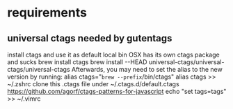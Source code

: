 # requirements

##

## universal ctags needed by gutentags

install ctags and use it as default local bin OSX has its own ctags package and sucks
brew install ctags
brew install --HEAD universal-ctags/universal-ctags/universal-ctags
Afterwards, you may need to set the alias to the new version by running:
alias ctags="`brew --prefix`/bin/ctags"
alias ctags >> ~/.zshrc
clone this .ctags file under ~/.ctags.d/default.ctags https://github.com/agorf/ctags-patterns-for-javascript
echo "set tags=tags" >> ~/.vimrc
